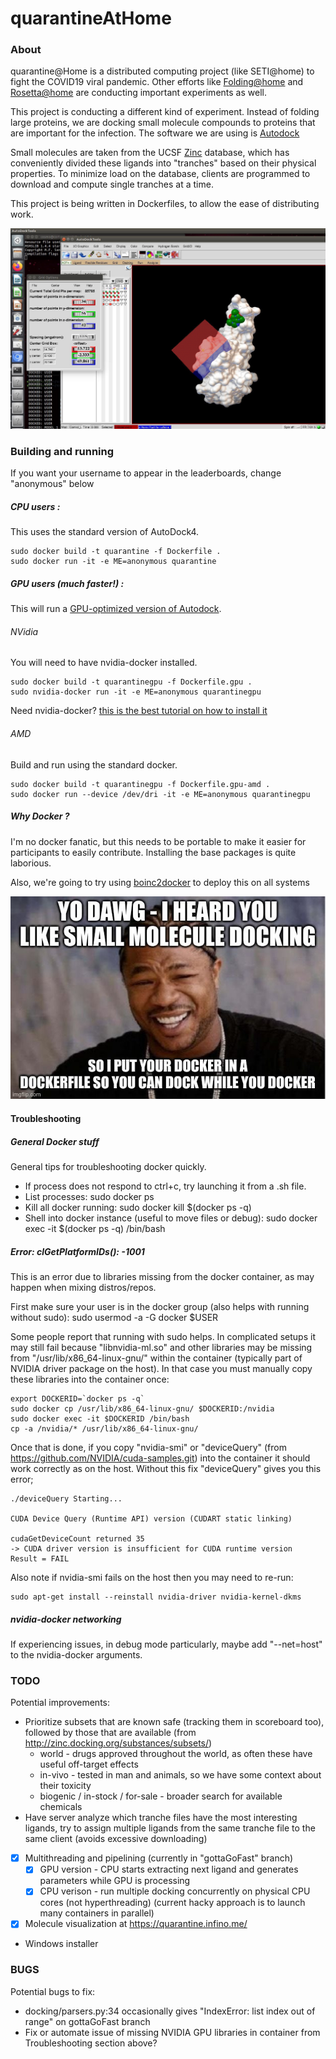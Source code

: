 # quarantineAtHome

### About

quarantine@Home is a distributed computing project (like SETI@home) to fight the COVID19 viral pandemic.
 Other efforts like [Folding@home](https://foldingathome.org/2020/03/15/coronavirus-what-were-doing-and-how-you-can-help-in-simple-terms/) and [Rosetta@home](https://www.ipd.uw.edu/2020/02/rosettas-role-in-fighting-coronavirus/) are conducting important experiments as well.
 
 This project is conducting a different kind of experiment. Instead of folding large proteins, we are docking small molecule compounds to proteins that are important for the infection. The software we are using is [Autodock](http://autodock.scripps.edu/)
 
 Small molecules are taken from the UCSF [Zinc](https://zinc.docking.org/) database, which has conveniently divided these ligands into "tranches" based on their physical properties. To minimize load on the database, clients are programmed to download and compute single tranches at a time.

This project is being written in Dockerfiles, to allow the ease of distributing work.


![alt text](img/spike1.jpg "Spike protein")



### Building and running

If you want your username to appear in the leaderboards, change "anonymous" below

##### CPU users :
This uses the standard version of AutoDock4.

    sudo docker build -t quarantine -f Dockerfile .
    sudo docker run -it -e ME=anonymous quarantine

##### GPU users (much faster!) :
This will run a [GPU-optimized version of Autodock](https://github.com/ccsb-scripps/AutoDock-GPU).

###### NVidia
You will need to have nvidia-docker installed. 

    sudo docker build -t quarantinegpu -f Dockerfile.gpu .
    sudo nvidia-docker run -it -e ME=anonymous quarantinegpu
    
Need nvidia-docker? [this is the best tutorial on how to install it](https://medium.com/@sh.tsang/docker-tutorial-5-nvidia-docker-2-0-installation-in-ubuntu-18-04-cb80f17cac65)

###### AMD
Build and run using the standard docker.

    sudo docker build -t quarantinegpu -f Dockerfile.gpu-amd .
    sudo docker run --device /dev/dri -it -e ME=anonymous quarantinegpu

##### Why Docker ?

I'm no docker fanatic, but this needs to be portable to make it easier for participants to easily contribute. Installing the base packages is quite laborious.

Also, we're going to try using [boinc2docker](https://github.com/marius311/boinc-server-docker/blob/master/docs/cookbook.md) to deploy this on all systems

![alt text](img/dawg.jpg "Yo Dawg!")


#### Troubleshooting

##### General Docker stuff
General tips for troubleshooting docker quickly.
* If process does not respond to ctrl+c, try launching it from a .sh file.
* List processes: sudo docker ps
* Kill all docker running: sudo docker kill $(docker ps -q)
* Shell into docker instance (useful to move files or debug): sudo docker exec -it $(docker ps -q) /bin/bash

##### Error: clGetPlatformIDs(): -1001
This is an error due to libraries missing from the docker container, as may happen when mixing distros/repos.

First make sure your user is in the docker group (also helps with running without sudo): sudo usermod -a -G docker $USER

Some people report that running with sudo helps. In complicated setups it may still fail because "libnvidia-ml.so" and other libraries may be missing from "/usr/lib/x86_64-linux-gnu/" within the container (typically part of NVIDIA driver package on the host). In that case you must manually copy these libraries into the container once:

	export DOCKERID=`docker ps -q`
	sudo docker cp /usr/lib/x86_64-linux-gnu/ $DOCKERID:/nvidia
	sudo docker exec -it $DOCKERID /bin/bash
	cp -a /nvidia/* /usr/lib/x86_64-linux-gnu/

Once that is done, if you copy "nvidia-smi" or "deviceQuery" (from https://github.com/NVIDIA/cuda-samples.git) into the container it should work correctly as on the host. Without this fix "deviceQuery" gives you this error;

	./deviceQuery Starting...
	
	CUDA Device Query (Runtime API) version (CUDART static linking)
	
	cudaGetDeviceCount returned 35
	-> CUDA driver version is insufficient for CUDA runtime version
	Result = FAIL

Also note if nvidia-smi fails on the host then you may need to re-run:

	sudo apt-get install --reinstall nvidia-driver nvidia-kernel-dkms

##### nvidia-docker networking
If experiencing issues, in debug mode particularly, maybe add "--net=host" to the nvidia-docker arguments.

### TODO
Potential improvements:
*  Prioritize subsets that are known safe (tracking them in scoreboard too), followed by those that are available (from http://zinc.docking.org/substances/subsets/)
	* world - drugs approved throughout the world, as often these have useful off-target effects
	* in-vivo - tested in man and animals, so we have some context about their toxicity
	* biogenic / in-stock / for-sale - broader search for available chemicals
* Have server analyze which tranche files have the most interesting ligands, try to assign multiple ligands from the same tranche file to the same client (avoids excessive downloading)
* [X] Multithreading and pipelining (currently in "gottaGoFast" branch)
	* [X] GPU version - CPU starts extracting next ligand and generates parameters while GPU is processing
	* [X] CPU verison - run multiple docking concurrently on physical CPU cores (not hyperthreading) (current hacky approach is to launch many containers in parallel)
* [X] Molecule visualization at https://quarantine.infino.me/
* Windows installer

### BUGS
Potential bugs to fix:
* docking/parsers.py:34 occasionally gives "IndexError: list index out of range" on gottaGoFast branch
* Fix or automate issue of missing NVIDIA GPU libraries in container from Troubleshooting section above?
